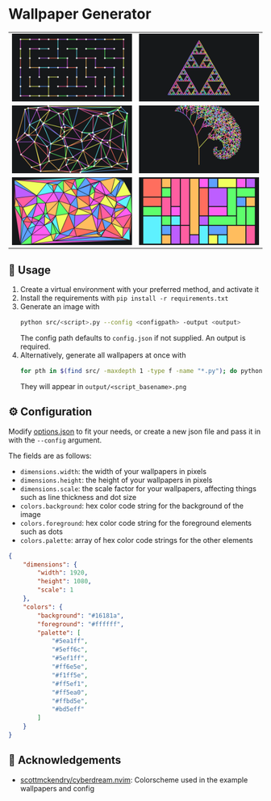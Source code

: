 # Wallpaper Generator

<table align="center">
    <tr>
        <td>
            <img src="output/walk.png">
        </td>
        <td>
            <img src="output/sierpinski.png"
        </td>
    </tr>
    <tr>
        <td>
            <img src="output/delaunay.png"
        </td>
        <td>
            <img src="output/tree.png"
        </td>
    </tr>
    <tr>
        <td>
            <img src="output/filled_delaunay.png"
        </td>
        <td>
            <img src="output/rects.png"
        </td>
    </tr>
</table>

## 🚀 Usage
1. Create a virtual environment with your preferred method, and activate it
1. Install the requirements with `pip install -r requirements.txt`
1. Generate an image with
    ```bash
    python src/<script>.py --config <configpath> -output <output>
    ```
    The config path defaults to `config.json` if not supplied. An output is required.
1. Alternatively, generate all wallpapers at once with
    ```bash
    for pth in $(find src/ -maxdepth 1 -type f -name "*.py"); do python $pth -o output/$(basename $pth .py).png; done
    ```
    They will appear in `output/<script_basename>.png`


## ⚙️ Configuration
Modify [options.json](options.json) to fit your needs, or create a new json file and pass it in with the `--config` argument.

The fields are as follows:
- `dimensions.width`: the width of your wallpapers in pixels
- `dimensions.height`: the height of your wallpapers in pixels
- `dimensions.scale`: the scale factor for your wallpapers, affecting things such as line thickness and dot size
- `colors.background`: hex color code string for the background of the image
- `colors.foreground`: hex color code string for the foreground elements such as dots
- `colors.palette`: array of hex color code strings for the other elements

```json
{
    "dimensions": {
        "width": 1920,
        "height": 1080,
        "scale": 1
    },
    "colors": {
        "background": "#16181a",
        "foreground": "#ffffff",
        "palette": [
            "#5ea1ff",
            "#5eff6c",
            "#5ef1ff",
            "#ff6e5e",
            "#f1ff5e",
            "#ff5ef1",
            "#ff5ea0",
            "#ffbd5e",
            "#bd5eff"
        ]
    }
}
```

## 🤝 Acknowledgements
- [scottmckendry/cyberdream.nvim](https://github.com/scottmckendry/cyberdream.nvim): Colorscheme used in the example wallpapers and config


